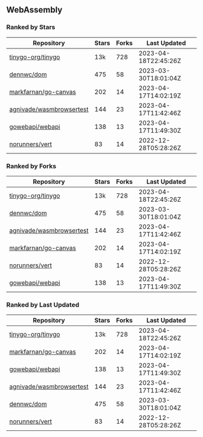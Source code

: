 ## WebAssembly

### Ranked by Stars

| Repository | Stars | Forks | Last Updated |
|------------|-------|-------|--------------|
| [tinygo-org/tinygo](https://github.com/tinygo-org/tinygo) | 13k | 728 | 2023-04-18T22:45:26Z |
| [dennwc/dom](https://github.com/dennwc/dom) | 475 | 58 | 2023-03-30T18:01:04Z |
| [markfarnan/go-canvas](https://github.com/markfarnan/go-canvas) | 202 | 14 | 2023-04-17T14:02:19Z |
| [agnivade/wasmbrowsertest](https://github.com/agnivade/wasmbrowsertest) | 144 | 23 | 2023-04-17T11:42:46Z |
| [gowebapi/webapi](https://github.com/gowebapi/webapi) | 138 | 13 | 2023-04-17T11:49:30Z |
| [norunners/vert](https://github.com/norunners/vert) | 83 | 14 | 2022-12-28T05:28:26Z |

### Ranked by Forks

| Repository | Stars | Forks | Last Updated |
|------------|-------|-------|--------------|
| [tinygo-org/tinygo](https://github.com/tinygo-org/tinygo) | 13k | 728 | 2023-04-18T22:45:26Z |
| [dennwc/dom](https://github.com/dennwc/dom) | 475 | 58 | 2023-03-30T18:01:04Z |
| [agnivade/wasmbrowsertest](https://github.com/agnivade/wasmbrowsertest) | 144 | 23 | 2023-04-17T11:42:46Z |
| [markfarnan/go-canvas](https://github.com/markfarnan/go-canvas) | 202 | 14 | 2023-04-17T14:02:19Z |
| [norunners/vert](https://github.com/norunners/vert) | 83 | 14 | 2022-12-28T05:28:26Z |
| [gowebapi/webapi](https://github.com/gowebapi/webapi) | 138 | 13 | 2023-04-17T11:49:30Z |

### Ranked by Last Updated

| Repository | Stars | Forks | Last Updated |
|------------|-------|-------|--------------|
| [tinygo-org/tinygo](https://github.com/tinygo-org/tinygo) | 13k | 728 | 2023-04-18T22:45:26Z |
| [markfarnan/go-canvas](https://github.com/markfarnan/go-canvas) | 202 | 14 | 2023-04-17T14:02:19Z |
| [gowebapi/webapi](https://github.com/gowebapi/webapi) | 138 | 13 | 2023-04-17T11:49:30Z |
| [agnivade/wasmbrowsertest](https://github.com/agnivade/wasmbrowsertest) | 144 | 23 | 2023-04-17T11:42:46Z |
| [dennwc/dom](https://github.com/dennwc/dom) | 475 | 58 | 2023-03-30T18:01:04Z |
| [norunners/vert](https://github.com/norunners/vert) | 83 | 14 | 2022-12-28T05:28:26Z |

